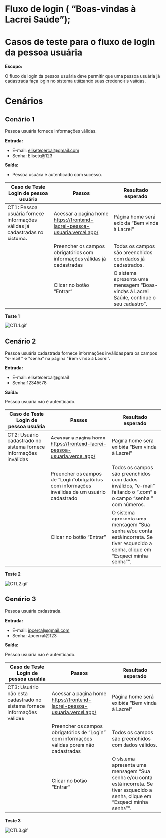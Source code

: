 # Fluxo de login ( “Boas-vindas à Lacrei Saúde”);

# **Casos de teste para o fluxo de login da pessoa usuária**

**Escopo:**

O fluxo de login da pessoa usuária deve permitir que uma pessoa usuária já cadastrada faça login no sistema utilizando suas credenciais validas.

# **Cenários**

## **Cenário 1**

Pessoa usuária fornece informações válidas.

**Entrada:**

- E-mail: elisetecercal@gmail.com
- Senha: Elisete@123

**Saída:**

- Pessoa usuária é autenticado com sucesso.

| Caso de Teste Login de pessoa usuária | Passos | Resultado esperado |
| --- | --- | --- |
| CT1: Pessoa usuária fornece informações válidas já cadastradas no sistema. | Acessar a pagina home https://frontend-lacrei-pessoa-usuaria.vercel.app/ | Página home será exibida “Bem vinda à Lacrei” |
|  | Preencher os campos obrigatórios com informações válidas já cadastradas | Todos os campos são preenchidos com dados já cadastrados. |
|  | Clicar no botão “Entrar” | O sistema apresenta uma mensagem “Boas-vindas à Lacrei Saúde, continue o seu cadastro”. |

**Teste 1**

![CTL1.gif](Fluxo%20de%20login%20(%20%E2%80%9CBoas-vindas%20a%CC%80%20Lacrei%20Sau%CC%81de%E2%80%9D);/CTL1.gif)

## **Cenário 2**

Pessoa usuária cadastrada fornece informações inválidas para os campos "e-mail ” e "senha” na página "Bem vinda à Lacrei”.

**Entrada:**

- E-mail: elisetecercal@gmail
- Senha:12345678

**Saída:**

Pessoa usuária não é autenticado.

| Caso de Teste Login de pessoa usuária | Passos | Resultado esperado |
| --- | --- | --- |
| CT2: Usuário cadastrado no sistema fornece informações inválidas  | Acessar a pagina home https://frontend-lacrei-pessoa-usuaria.vercel.app/ | Página home será exibida “Bem vinda à Lacrei” |
|  | Preencher os campos de “Login”obrigatórios com informações inválidas de um usuário cadastrado | Todos os campos são preenchidos com dados inválidos, “e-mail” faltando o “.com” e o campo “senha ” com números. |
|  | Clicar no botão “Entrar” | O sistema apresenta uma mensagem “Sua senha e/ou conta está incorreta. Se tiver esquecido a senha, clique em “Esqueci minha senha””. |

**Teste 2**

![CTL2.gif](Fluxo%20de%20login%20(%20%E2%80%9CBoas-vindas%20a%CC%80%20Lacrei%20Sau%CC%81de%E2%80%9D);/CTL2.gif)

## **Cenário 3**

Pessoa usuária cadastrada.

**Entrada:**

- E-mail: jpcercal@gmail.com
- Senha: Jpcercal@123

**Saída:**

Pessoa usuária não é autenticado.

| Caso de Teste Login de pessoa usuária | Passos | Resultado esperado |
| --- | --- | --- |
| CT3: Usuário não esta cadastrado no sistema fornece informações válidas  | Acessar a pagina home https://frontend-lacrei-pessoa-usuaria.vercel.app/ | Página home será exibida “Bem vinda à Lacrei” |
|  | Preencher os campos obrigatórios de “Login” com informações válidas porém não cadastradas | Todos os campos são preenchidos com dados válidos. |
|  | Clicar no botão “Entrar” | O sistema apresenta uma mensagem “Sua senha e/ou conta está incorreta. Se tiver esquecido a senha, clique em “Esqueci minha senha””. |

**Teste 3**

![CTL3.gif](Fluxo%20de%20login%20(%20%E2%80%9CBoas-vindas%20a%CC%80%20Lacrei%20Sau%CC%81de%E2%80%9D);/CTL3.gif)